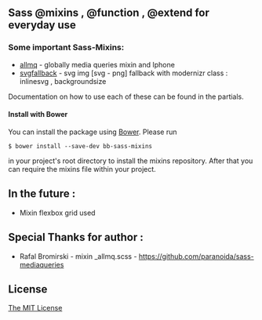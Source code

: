 ## Sass @mixins , @function , @extend for everyday use

### Some important Sass-Mixins:
* [allmq](mixins/_allmq.scss) - globally media queries mixin and Iphone
* [svgfallback](mixins/_svgfallback.scss) - svg img [svg - png] fallback with modernizr class : inlinesvg , backgroundsize

Documentation on how to use each of these can be found in the partials.

#### Install with Bower

You can install the package using [Bower](http://bower.io/). Please run

	$ bower install --save-dev bb-sass-mixins

in your project's root directory to install the mixins repository. After that
you can require the mixins file within your project.

## In the future :

* Mixin flexbox grid used

## Special Thanks for author :
* Rafal Bromirski - mixin _allmq.scss - https://github.com/paranoida/sass-mediaqueries

## License

[The MIT License](LICENSE.md)